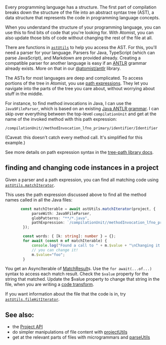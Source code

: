 Every programming language has a structure. The first part of compilation
breaks down the structure of the file into an abstract syntax tree (AST),
a data structure that represents the code in programming language concepts.

When you understand the structure of your programming language, you can use
this to find bits of code that you're looking for. With Atomist, you can also
update those bits of code without changing the rest of the file at all.

There are functions in [`astUtils`][apidoc-astutils] to help you access the AST.
For this, you'll need a parser for your language. Parsers for Java, TypeScript
(which can parse JavaScript), and Markdown are provided already. Creating a 
compatible parser
for another language is easy if an [ANTLR](https://github.com/antlr/antlr4) grammar already exists. More on that in 
our [@atomist/antlr](https://github.com/atomist/antlr) library.

The ASTs for most languages are deep and complicated. To access portions of the
tree in Atomist, you use [path expressions](pxe.md). They let you navigate into
the parts of the tree you care about, without worrying about stuff in the middle.

For instance, to find method invocations in Java, I can use the `Java9FileParser`, which is based on an existing [Java ANTLR grammar](https://github.com/antlr/grammars-v4/tree/master/java9). I can skip over everything between
the top-level `compilationUnit` and get at the name of the invoked method
with this path expression:

`/compilationUnit//methodInvocation_lfno_primary/identifier/Identifier`

(Caveat: this doesn't catch every method call. It's simplified for this example.)

See more details on path expression syntax in the [tree-path library docs](https://github.com/atomist/tree-path/blob/master/docs/PathExpressions.md).

[apidoc-astutils]: https://atomist.github.io/automation-client/modules/_lib_tree_ast_astutils_.html (API Doc for astUtils)

## finding and changing code instances in a project

Given a parser and a path expression, you can find all matching code using [`astUtils.matchIterator`][apidoc-matchiterator].

This uses the path expression discussed above to find all the method names called
in all the Java files:

```typescript
       const matchIterable = await astUtils.matchIterator(project, {
            parseWith: Java9FileParser,
            globPatterns: "**/*.java",
            pathExpression: `/compilationUnit//methodInvocation_lfno_primary/identifier/Identifier`,
        });

        const words: { [k: string]: number } = {};
        for await (const m of matchIterable) {
            console.log("Found a call to " + m.$value + "\nChanging it to foo!");
            // you can change it! 
            m.$value="foo";
        }
```

You get an AsyncIterable of [MatchResult][apidoc-matchresult]s. Use the `for await(...of...)` syntax to access each match result. Check the `$value`
property for the string that matched. Update the $value property to change that string
in the file, when you are writing a [code transform](transform.md).

If you want information about the file that the code is in, try [`astUtils.fileHitIterator`][api-filehititerator].

[api-filehititerator]: https://atomist.github.io/automation-client/modules/_lib_tree_ast_astutils_.html#filehititerator (API Doc for fileHitIterator)
[apidoc-matchresult]: https://atomist.github.io/automation-client/interfaces/_lib_tree_ast_filehits_.matchresult.html (API Doc for MatchResult)
[apidoc-matchiterator]: https://atomist.github.io/automation-client/modules/_lib_tree_ast_astutils_.html#matchiterator (API Doc for matchIterator)


## See also:
* the [Project API](project.md)
* do simpler manipulations of file content with [projectUtils](projectutils.md)
* get at the relevant parts of files with microgrammars and [parseUtils](parseutils.md)
